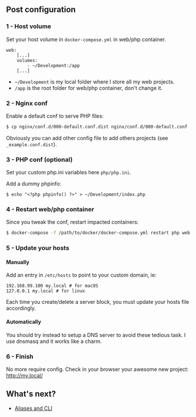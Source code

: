 ## Post configuration

### 1 - Host volume

Set your host volume in `docker-compose.yml` in web/php container.

```
web:
    [...]
    volumes:
        - ~/Development:/app
    [...]
```

- `~/Development` is my local folder where I store all my web projects.
- `/app` is the root folder for web/php container, don't change it.

### 2 - Nginx conf

Enable a default conf to serve PHP files:

```sh
$ cp nginx/conf.d/000-default.conf.dist nginx/conf.d/000-default.conf
```

Obviously you can add other config file to add others projects (see `_example.conf.dist`).

### 3 - PHP conf (optional)

Set your custom php.ini variables here `php/php.ini`.

Add a dummy phpinfo: 

```
$ echo "<?php phpinfo() ?>" > ~/Development/index.php
```

### 4 - Restart web/php container

Since you tweak the conf, restart impacted containers:

```sh
$ docker-compose -f /path/to/docker/docker-compose.yml restart php web
```

### 5 - Update your hosts

#### Manually

Add an entry in `/etc/hosts` to point to your custom domain, ie:

```
192.168.99.100 my.local # for macOS
127.0.0.1 my.local # for linux
```

Each time you create/delete a server block, you must update your hosts file accordingly.

#### Automatically

You should try instead to setup a DNS server to avoid these tedious task.
I use dnsmasq and it works like a charm.



### 6 - Finish

No more require config. Check in your browser your awesome new project: http://my.local/


## What's next?
* [Aliases and CLI](aliases.md)